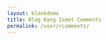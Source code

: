 ```yaml
---
layout: blankdemo
title: Blog Kang Ismet Comments
permalink: /user/rcomments/
---
```


<div class="kangismet-recent-container">

<script type="text/javascript">
//<![CDATA[
    var
 numComments  = 5,
 showAvatar  = true,
 avatarSize  = 35,
 roundAvatar = true,
 characters  = 30,
 defaultAvatar  = "http://www.gravatar.com/avatar/?d=mm",
 hideCredits = true;
 maxfeeds=50,
 adminBlog='Kang Ismet';
//]]>
</script>
<script type="text/javascript" src="https://rawcdn.githack.com/kangismet/blog-kang-ismet-new/701fb5633ad9dc6e4512d52db777adc2cca48ea8/recentcomments3.js"></script>
<script type="text/javascript" src="https://www.kang-ismet.com/feeds/comments/default?alt=json&amp;callback=kangismet_recent&amp;&amp;max-results=50">
</script>
</div>
